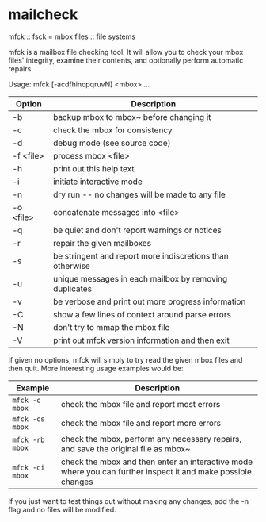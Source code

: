 # mailcheck
mfck :: fsck = mbox files :: file systems

mfck is a mailbox file checking tool.  It will allow you to check your mbox files' integrity, examine their contents, and optionally
perform automatic repairs.

Usage: mfck [-acdfhinopqruvN] \<mbox\> ...

Option		| Description
----------------|-----------------------------------------------------------
 -b		| backup mbox to mbox~ before changing it
 -c 		| check the mbox for consistency
 -d 		| debug mode (see source code)
 -f \<file\> 	| process mbox \<file\>
 -h 		| print out this help text
 -i 		| initiate interactive mode
 -n 		| dry run -- no changes will be made to any file
 -o \<file\> 	| concatenate messages into \<file\>
 -q 		| be quiet and don't report warnings or notices
 -r 		| repair the given mailboxes
 -s 		| be stringent and report more indiscretions than otherwise
 -u 		| unique messages in each mailbox by removing duplicates
 -v 		| be verbose and print out more progress information
 -C 		| show a few lines of context around parse errors
 -N 		| don't try to mmap the mbox file
 -V 		| print out mfck version information and then exit

If given no options, mfck will simply to try read the given mbox files
and then quit. More interesting usage examples would be:

Example		| Description
----------------|-----------------------------------------------
`mfck -c mbox`	| check the mbox file and report most errors
`mfck -cs mbox`	| check the mbox file and report more errors
`mfck -rb mbox`	| check the mbox, perform any necessary repairs, and save the original file as mbox~
`mfck -ci mbox`	| check the mbox and then enter an interactive mode where you can further inspect it and make possible changes

If you just want to test things out without making any changes, add the -n
flag and no files will be modified.
